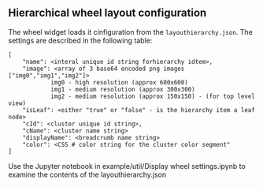 ## Hierarchical wheel layout configuration

The wheel widget loads it cinfiguration from the `layouthierarchy.json`. The settings are described in the following table:

```
[
    "name": <interal unique id string forhierarchy idtem>,
    "image": <array of 3 base64 encoded png images ["img0","img1","img2"]>
            img0 - high resolution (approx 600x600)
            img1 - medium resolution (approx 300x300)
            img2 - medium resolution (approx 150x150) - (for top level view) 
    "isLeaf": <either "true" or "false" - is the hierarchy item a leaf node>
    "cId": <cluster unique id string>,
    "cName": <cluster name string>
    "displayName": <breadcrumb name string>
    "color": <CSS # color string for the cluster color segment"   
]
```

Use the Jupyter notebook in example/util/Display wheel settings.ipynb to examine the contents of the layouthierarchy.json